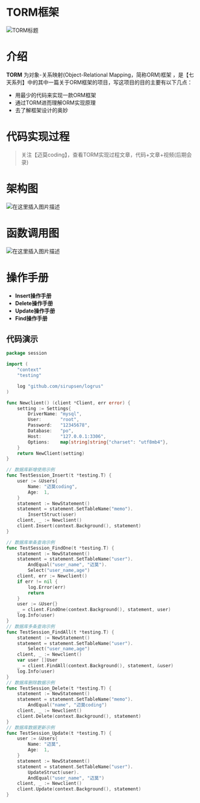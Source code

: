 # TORM框架
![TORM标题](https://img-blog.csdnimg.cn/20210115212316910.png?x-oss-process=image/watermark,type_ZmFuZ3poZW5naGVpdGk,shadow_10,text_aHR0cHM6Ly9ibG9nLmNzZG4ubmV0L3FxXzQxMDY2MDY2,size_16,color_FFFFFF,t_70#pic_center)

# 介绍
**TORM** 为对象-关系映射(Object-Relational Mapping，简称ORM)框架 ，是【七天系列】中的其中一篇关于ORM框架的项目，写这项目的目的主要有以下几点：

- 用最少的代码来实现一款ORM框架
- 通过TORM进而理解ORM实现原理
- 去了解框架设计的奥妙

# 代码实现过程
> 关注【迈莫coding】，查看TORM实现过程文章，代码+文章+视频(后期会录)

# 架构图
![在这里插入图片描述](https://img-blog.csdnimg.cn/20210115223300711.png?x-oss-process=image/watermark,type_ZmFuZ3poZW5naGVpdGk,shadow_10,text_aHR0cHM6Ly9ibG9nLmNzZG4ubmV0L3FxXzQxMDY2MDY2,size_16,color_FFFFFF,t_70)

# 函数调用图
![在这里插入图片描述](https://img-blog.csdnimg.cn/20210115223214200.png?x-oss-process=image/watermark,type_ZmFuZ3poZW5naGVpdGk,shadow_10,text_aHR0cHM6Ly9ibG9nLmNzZG4ubmV0L3FxXzQxMDY2MDY2,size_16,color_FFFFFF,t_70)

# 操作手册
- **Insert操作手册**
-  **Delete操作手册**
- **Update操作手册**
- **Find操作手册**

## 代码演示
```go 
package session

import (
	"context"
	"testing"

	log "github.com/sirupsen/logrus"
)

func Newclient() (client *Client, err error) {
	setting := Settings{
		DriverName: "mysql",
		User:       "root",
		Password:   "12345678",
		Database:   "po",
		Host:       "127.0.0.1:3306",
		Options:    map[string]string{"charset": "utf8mb4"},
	}
	return NewClient(setting)
}

// 数据库新增使用示例
func TestSession_Insert(t *testing.T) {
	user := &Users{
		Name: "迈莫coding",
		Age:  1,
	}
	statement := NewStatement()
	statement = statement.SetTableName("memo").
		InsertStruct(user)
	client, _ := Newclient()
	client.Insert(context.Background(), statement)
}

// 数据库单条查询示例
func TestSession_FindOne(t *testing.T) {
	statement := NewStatement()
	statement = statement.SetTableName("user").
		AndEqual("user_name", "迈莫").
		Select("user_name,age")
	client, err := Newclient()
	if err != nil {
		log.Error(err)
		return
	}
	user := &User{}
	_ = client.FindOne(context.Background(), statement, user)
	log.Info(user)
}
// 数据库多条查询示例
func TestSession_FindAll(t *testing.T) {
	statement := NewStatement()
	statement = statement.SetTableName("user").
		Select("user_name,age")
	client, _ := Newclient()
	var user []User
	_ = client.FindAll(context.Background(), statement, &user)
	log.Info(user)
}
// 数据库删除数据示例
func TestSession_Delete(t *testing.T) {
	statement := NewStatement()
	statement = statement.SetTableName("memo").
		AndEqual("name", "迈莫coding")
	client, _ := Newclient()
	client.Delete(context.Background(), statement)
}
// 数据库数据更新示例
func TestSession_Update(t *testing.T) {
	user := &Users{
		Name: "迈莫",
		Age:  1,
	}
	statement := NewStatement()
	statement = statement.SetTableName("user").
		UpdateStruct(user).
		AndEqual("user_name", "迈莫")
	client, _ := Newclient()
	client.Update(context.Background(), statement)
}
